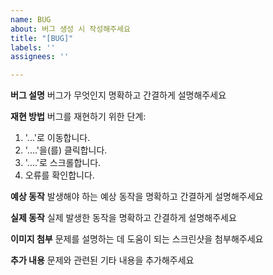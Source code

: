 ```yaml
---
name: BUG
about: 버그 생성 시 작성해주세요
title: "[BUG]"
labels: ''
assignees: ''

---
```


**버그 설명**
버그가 무엇인지 명확하고 간결하게 설명해주세요

**재현 방법**
버그를 재현하기 위한 단계:

1. '...'로 이동합니다.
2. '....'을(를) 클릭합니다.
3. '....'로 스크롤합니다.
4. 오류를 확인합니다.

**예상 동작**
발생해야 하는 예상 동작을 명확하고 간결하게 설명해주세요

**실제 동작**
실제 발생한 동작을 명확하고 간결하게 설명해주세요

**이미지 첨부**
문제를 설명하는 데 도움이 되는 스크린샷을 첨부해주세요

**추가 내용**
문제와 관련된 기타 내용을 추가해주세요
